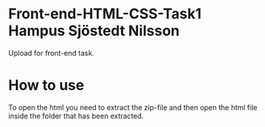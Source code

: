 # Front-end-HTML-CSS-Task1 Hampus Sjöstedt Nilsson
Upload for front-end task.

# How to use

To open the html you need to extract the zip-file and then open the html file inside the folder that has been extracted. 

